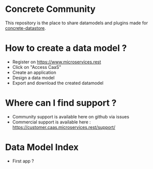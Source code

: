 # Concrete Community

This repository is the place to share datamodels and plugins made for [concrete-datastore](https://github.com/netsach/concrete-datastore).

# How to create a data model ?

- Register on https://www.microservices.rest
- Click on "Access CaaS"
- Create an application
- Design a data model
- Export and download the created datamodel

# Where can I find support ?

- Community support is available here on github via issues
- Commercial support is available here : https://customer.caas.microservices.rest/support/

# Data Model Index

- First app ?
